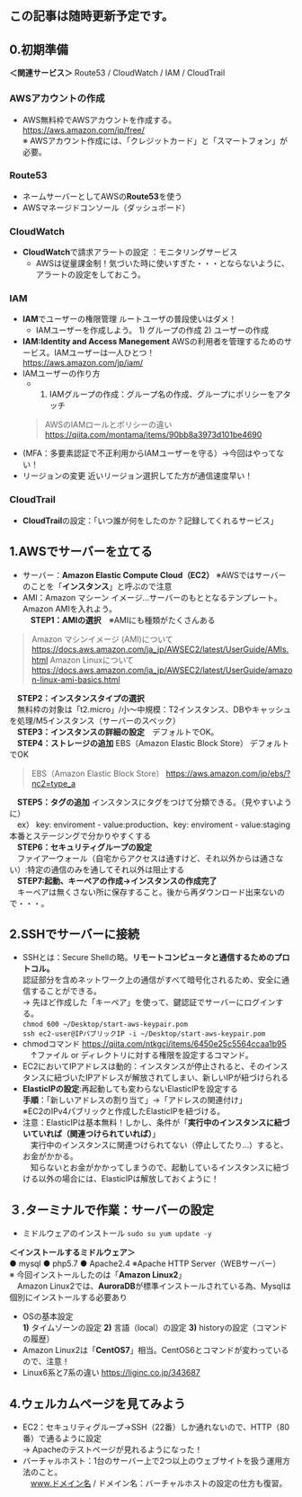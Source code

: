 ## この記事は随時更新予定です。
## 0.初期準備
**＜関連サービス＞**
Route53 / CloudWatch / IAM / CloudTrail

### AWSアカウントの作成
- AWS無料枠でAWSアカウントを作成する。 https://aws.amazon.com/jp/free/  
※ AWSアカウント作成には、「クレジットカード」と「スマートフォン」が必要。 

### Route53
- ネームサーバーとしてAWSの**Route53**を使う
- AWSマネージドコンソール（ダッシュボード）

### CloudWatch
- **CloudWatch**で請求アラートの設定 ：モニタリングサービス
  - AWSは従量課金制！気づいた時に使いすぎた・・・とならないように、アラートの設定をしておこう。

### IAM
- **IAM**でユーザーの権限管理 ルートユーザの普段使いはダメ！  
  - IAMユーザーを作成しよう。 1) グループの作成 2) ユーザーの作成  
 - **IAM:Identity and Access Manegement** AWSの利用者を管理するためのサービス。IAMユーザーは一人ひとつ！  
 https://aws.amazon.com/jp/iam/
- IAMユーザーの作り方
  - 1. IAMグループの作成：グループ名の作成、グループにポリシーをアタッチ
  > AWSのIAMロールとポリシーの違い https://qiita.com/montama/items/90bb8a3973d101be4690
- (MFA：多要素認証で不正利用からIAMユーザーを守る）→今回はやってない！
- リージョンの変更 近いリージョン選択してた方が通信速度早い！

### CloudTrail
- **CloudTrail**の設定：「いつ誰が何をしたのか？記録してくれるサービス」

## 1.AWSでサーバーを立てる
- サーバー：**Amazon Elastic Compute Cloud（EC2）** ※AWSではサーバーのことを「**インスタンス**」と呼ぶので注意
- AMI：Amazon マシーン イメージ…サーバーのもととなるテンプレート。Amazon AMIを入れよう。  
　**STEP1：AMIの選択**　※AMIにも種類がたくさんある  
 > Amazon マシンイメージ (AMI)について https://docs.aws.amazon.com/ja_jp/AWSEC2/latest/UserGuide/AMIs.html
   Amazon Linuxについて https://docs.aws.amazon.com/ja_jp/AWSEC2/latest/UserGuide/amazon-linux-ami-basics.html  
 >
　**STEP2：インスタンスタイプの選択**  
　無料枠の対象は「t2.micro」/小〜中規模：T2インスタンス、DBやキャッシュを処理/M5インスタンス（サーバーのスペック）  
　**STEP3：インスタンスの詳細の設定**　デフォルトでOK。  
　**STEP4：ストレージの追加**  EBS（Amazon Elastic Block Store） デフォルトでOK  
 > EBS（Amazon Elastic Block Store） https://aws.amazon.com/jp/ebs/?nc2=type_a  
>
　**STEP5：タグの追加** インスタンスにタグをつけて分類できる。（見やすいように）  
　ex） key: enviroment - value:production、key: enviroment - value:staging 本番とステージングで分かりやすくする  
　**STEP6：セキュリティグループの設定**  
　ファイアーウォール（自宅からアクセスは通すけど、それ以外からは通さない）:特定の通信のみを通してそれ以外は阻止する  
　**STEP7:起動、キーペアの作成→インスタンスの作成完了**  
　キーペアは無くさない所に保存すること。後から再ダウンロード出来ないので・・・。

## 2.SSHでサーバーに接続
- SSHとは：Secure Shellの略。**リモートコンピュータと通信するためのプロトコル。**  
認証部分を含めネットワーク上の通信がすべて暗号化されるため、安全に通信することができる。  
→ 先ほど作成した「キーペア」を使って、鍵認証でサーバーにログインする。  
```chmod 600 ~/Desktop/start-aws-keypair.pom```  
```ssh ec2-user@IPパブリックIP -i ~/Desktop/start-aws-keypair.pom```  
- chmodコマンド https://qiita.com/ntkgcj/items/6450e25c5564ccaa1b95  
　↑ファイル or ディレクトリに対する権限を設定するコマンド。
- EC2においてIPアドレスは動的：インスタンスが停止されると、そのインスタンスに紐づいたIPアドレスが解放されてしまい、新しいIPが紐づけられる  
- **ElasticIPの設定**:再起動しても変わらないElasticIPを設定する  
**手順**：「新しいアドレスの割り当て」→「アドレスの関連付け」  
※EC2のIPv4パブリックと作成したElasticIPを紐づける。
- 注意：ElasticIPは基本無料！しかし、条件が「**実行中のインスタンスに紐づいていれば（関連つけられていれば）**」  
　実行中のインスタンスに関連つけられてない（停止してたり…）すると、お金がかかる。    
　知らないとお金がかかってしまうので、起動しているインスタンスに紐づける以外の場合には、ElasticIPは解放しておくように！

## ３.ターミナルで作業：サーバーの設定
- ミドルウェアのインストール ```sudo su yum update -y```  

**＜インストールするミドルウェア＞**  
● mysql ● php5.7 ● Apache2.4 ※Apache HTTP Server（WEBサーバー）  
※ 今回インストールしたのは「**Amazon Linux2**」  
　Amazon Linux2では、**AuroraDB**が標準インストールされている為、Mysqlは個別にインストールする必要あり  

- OSの基本設定  
**1)** タイムゾーンの設定 **2)** 言語（local）の設定 **3)** historyの設定（コマンドの履歴）  
- Amazon Linux2は「**CentOS7**」相当。CentOS6とコマンドが変わっているので、注意！
- Linux6系と7系の違い https://liginc.co.jp/343687  

## 4.ウェルカムページを見てみよう
- EC2：セキュリティグループ→SSH（22番）しか通れないので、HTTP（80番）で通るように設定  
→ Apacheのテストページが見れるようになった！  
- バーチャルホスト：1台のサーバー上で2つ以上のウェブサイトを扱う運用方法のこと。  
　www.ドメイン名 / ドメイン名：バーチャルホストの設定の仕方も復習。 

